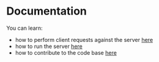 # Documentation

You can learn:

- how to perform client requests against the server
  [here](client/README.md)
- how to run the server [here](server/README.md)
- how to contribute to the code base [here](dev/README.md)
